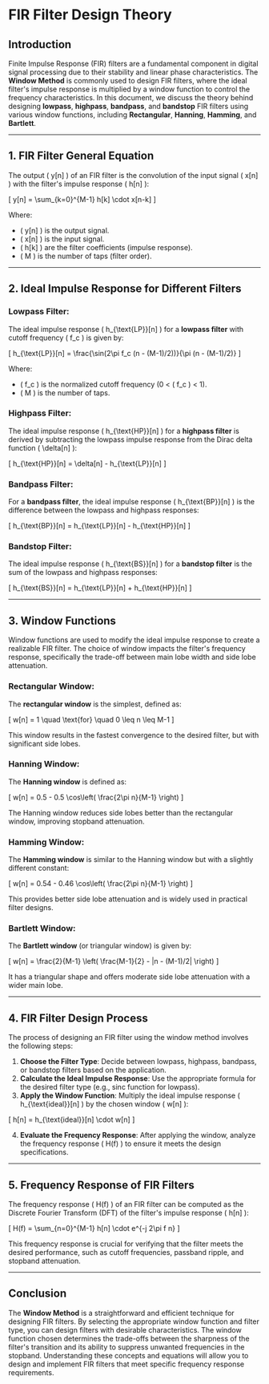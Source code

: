 # FIR Filter Design Theory

## Introduction

Finite Impulse Response (FIR) filters are a fundamental component in digital signal processing due to their stability and linear phase characteristics. The **Window Method** is commonly used to design FIR filters, where the ideal filter's impulse response is multiplied by a window function to control the frequency characteristics. In this document, we discuss the theory behind designing **lowpass**, **highpass**, **bandpass**, and **bandstop** FIR filters using various window functions, including **Rectangular**, **Hanning**, **Hamming**, and **Bartlett**.

---

## 1. FIR Filter General Equation

The output \( y[n] \) of an FIR filter is the convolution of the input signal \( x[n] \) with the filter's impulse response \( h[n] \):

\[
y[n] = \sum_{k=0}^{M-1} h[k] \cdot x[n-k]
\]

Where:
- \( y[n] \) is the output signal.
- \( x[n] \) is the input signal.
- \( h[k] \) are the filter coefficients (impulse response).
- \( M \) is the number of taps (filter order).

---

## 2. Ideal Impulse Response for Different Filters

### Lowpass Filter:
The ideal impulse response \( h_{\text{LP}}[n] \) for a **lowpass filter** with cutoff frequency \( f_c \) is given by:

\[
h_{\text{LP}}[n] = \frac{\sin(2\pi f_c (n - (M-1)/2))}{\pi (n - (M-1)/2)}
\]

Where:
- \( f_c \) is the normalized cutoff frequency (0 < \( f_c \) < 1).
- \( M \) is the number of taps.

### Highpass Filter:
The ideal impulse response \( h_{\text{HP}}[n] \) for a **highpass filter** is derived by subtracting the lowpass impulse response from the Dirac delta function \( \delta[n] \):

\[
h_{\text{HP}}[n] = \delta[n] - h_{\text{LP}}[n]
\]

### Bandpass Filter:
For a **bandpass filter**, the ideal impulse response \( h_{\text{BP}}[n] \) is the difference between the lowpass and highpass responses:

\[
h_{\text{BP}}[n] = h_{\text{LP}}[n] - h_{\text{HP}}[n]
\]

### Bandstop Filter:
The ideal impulse response \( h_{\text{BS}}[n] \) for a **bandstop filter** is the sum of the lowpass and highpass responses:

\[
h_{\text{BS}}[n] = h_{\text{LP}}[n] + h_{\text{HP}}[n]
\]

---

## 3. Window Functions

Window functions are used to modify the ideal impulse response to create a realizable FIR filter. The choice of window impacts the filter's frequency response, specifically the trade-off between main lobe width and side lobe attenuation.

### Rectangular Window:
The **rectangular window** is the simplest, defined as:

\[
w[n] = 1 \quad \text{for} \quad 0 \leq n \leq M-1
\]

This window results in the fastest convergence to the desired filter, but with significant side lobes.

### Hanning Window:
The **Hanning window** is defined as:

\[
w[n] = 0.5 - 0.5 \cos\left( \frac{2\pi n}{M-1} \right)
\]

The Hanning window reduces side lobes better than the rectangular window, improving stopband attenuation.

### Hamming Window:
The **Hamming window** is similar to the Hanning window but with a slightly different constant:

\[
w[n] = 0.54 - 0.46 \cos\left( \frac{2\pi n}{M-1} \right)
\]

This provides better side lobe attenuation and is widely used in practical filter designs.

### Bartlett Window:
The **Bartlett window** (or triangular window) is given by:

\[
w[n] = \frac{2}{M-1} \left( \frac{M-1}{2} - |n - (M-1)/2| \right)
\]

It has a triangular shape and offers moderate side lobe attenuation with a wider main lobe.

---

## 4. FIR Filter Design Process

The process of designing an FIR filter using the window method involves the following steps:

1. **Choose the Filter Type**: Decide between lowpass, highpass, bandpass, or bandstop filters based on the application.
2. **Calculate the Ideal Impulse Response**: Use the appropriate formula for the desired filter type (e.g., sinc function for lowpass).
3. **Apply the Window Function**: Multiply the ideal impulse response \( h_{\text{ideal}}[n] \) by the chosen window \( w[n] \):

\[
h[n] = h_{\text{ideal}}[n] \cdot w[n]
\]

4. **Evaluate the Frequency Response**: After applying the window, analyze the frequency response \( H(f) \) to ensure it meets the design specifications.

---

## 5. Frequency Response of FIR Filters

The frequency response \( H(f) \) of an FIR filter can be computed as the Discrete Fourier Transform (DFT) of the filter's impulse response \( h[n] \):

\[
H(f) = \sum_{n=0}^{M-1} h[n] \cdot e^{-j 2\pi f n}
\]

This frequency response is crucial for verifying that the filter meets the desired performance, such as cutoff frequencies, passband ripple, and stopband attenuation.

---

## Conclusion

The **Window Method** is a straightforward and efficient technique for designing FIR filters. By selecting the appropriate window function and filter type, you can design filters with desirable characteristics. The window function chosen determines the trade-offs between the sharpness of the filter's transition and its ability to suppress unwanted frequencies in the stopband. Understanding these concepts and equations will allow you to design and implement FIR filters that meet specific frequency response requirements.

